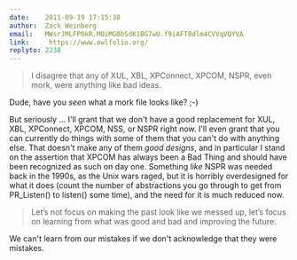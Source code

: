 ```yaml
---
date:    2011-09-19 17:15:38
author:  Zack Weinberg
email:   MWsrJMLFP0kR.MOiMG0bSdK1BG7wU.f9iAFT8dlm4CVVqVQYVA
link:     https://www.owlfolio.org/
replyto: 2238
---
```


<blockquote>I disagree that any of XUL, XBL, XPConnect, XPCOM, NSPR,
even mork, were anything like bad ideas.</blockquote>

Dude, have you <i>seen</i> what a mork file looks like? ;-)

But seriously ... I'll grant that we don't have a good replacement for
XUL, XBL, XPConnect, XPCOM, NSS, or NSPR right now.  I'll even grant
that you can currently do things with some of them that you can't do
with anything else.  That doesn't make any of them <i>good
designs</i>, and in particular I stand on the assertion that XPCOM has
always been a Bad Thing and should have been recognized as such on day
one.  Something <i>like</i> NSPR was needed back in the 1990s, as the
Unix wars raged, but it is horribly overdesigned for what it does
(count the number of abstractions you go through to get from
PR_Listen() to listen() some time), and the need for it is much
reduced now.

<blockquote>Let’s not focus on making the past look like we messed up,
let’s focus on learning from what was good and bad and improving the
future.</blockquote>

We can't learn from our mistakes if we don't acknowledge that they
were mistakes.
